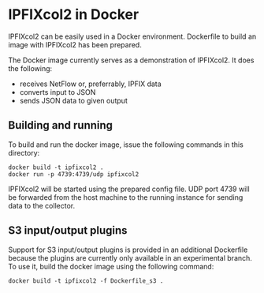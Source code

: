 # IPFIXcol2 in Docker

IPFIXcol2 can be easily used in a Docker environment. Dockerfile to build an image with IPFIXcol2 has been prepared. 

The Docker image currently serves as a demonstration of IPFIXcol2. It does the following:

* receives NetFlow or, preferrably, IPFIX data
* converts input to JSON
* sends JSON data to given output

## Building and running
To build and run the docker image, issue the following commands in this directory:
```
docker build -t ipfixcol2 .
docker run -p 4739:4739/udp ipfixcol2
```

IPFIXcol2 will be started using the prepared config file. UDP port 4739 will be forwarded from the host machine to the running instance for sending data to the collector. 

## S3 input/output plugins

Support for S3 input/output plugins is provided in an additional Dockerfile because the plugins are currently only available in an experimental branch.
To use it, build the docker image using the following command:
```
docker build -t ipfixcol2 -f Dockerfile_s3 .
```